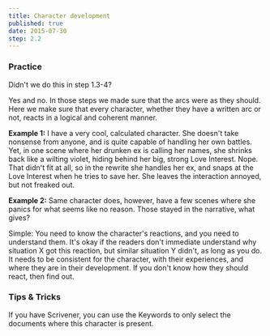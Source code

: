 ```yaml
---
title: Character development
published: true
date: 2015-07-30
step: 2.2
---
```


### Practice
Didn't we do this in step 1.3-4?

Yes and no. In those steps we made sure that the arcs were as they should. Here we make sure that every character, whether they have a written arc or not, reacts in a logical and coherent manner.

**Example 1:** I have a very cool, calculated character. She doesn't take nonsense from anyone, and is quite capable of handling her own battles. Yet, in one scene where her drunken ex is calling her names, she shrinks back like a wilting violet, hiding behind her big, strong Love Interest. Nope. That didn't fit at all, so in the rewrite she handles her ex, and snaps at the Love Interest when he tries to save her. She leaves the interaction annoyed, but not freaked out.

**Example 2:** Same character does, however, have a few scenes where she panics for what seems like no reason. Those stayed in the narrative, what gives?

Simple: You need to know the character's reactions, and you need to understand them. It's okay if the readers don't immediate understand why situation X got this reaction, but similar situation Y didn't, as long as you do. It needs to be consistent for the character, with their experiences, and where they are in their development. If you don't know how they should react, then find out.

### Tips & Tricks

If you have Scrivener, you can use the Keywords to only select the documents where this character is present.
